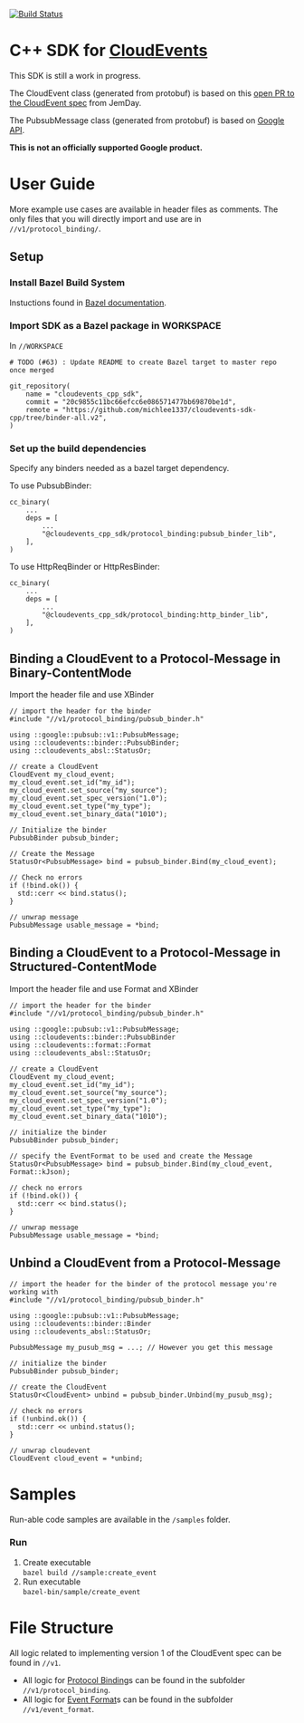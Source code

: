 [![Build Status](https://travis-ci.org/googleinterns/cloudevents-sdk-cpp.svg?branch=master)](https://travis-ci.org/googleinterns/cloudevents-sdk-cpp)

# C++ SDK for [CloudEvents](https://github.com/cloudevents/spec)

This SDK is still a work in progress.

The CloudEvent class (generated from protobuf) is based on this [open PR to the CloudEvent spec](https://github.com/JemDay/spec/tree/jd-proto) from JemDay.
<br/>

The PubsubMessage class (generated from protobuf) is based on [Google API](https://github.com/googleapis/googleapis/blob/master/google/pubsub/v1/pubsub.proto#L188).

**This is not an officially supported Google product.**

# User Guide
More example use cases are available in header files as comments.
The only files that you will directly import and use are in `//v1/protocol_binding/`.

## Setup
### Install Bazel Build System
Instuctions found in [Bazel documentation](https://docs.bazel.build/versions/master/install-ubuntu.html).

### Import SDK as a Bazel package in WORKSPACE
In `//WORKSPACE`
```
# TODO (#63) : Update README to create Bazel target to master repo once merged

git_repository(
    name = "cloudevents_cpp_sdk",
    commit = "20c9855c11bc66efcc6e086571477bb69870be1d",
    remote = "https://github.com/michlee1337/cloudevents-sdk-cpp/tree/binder-all.v2",
)

```

### Set up the build dependencies
Specify any binders needed as a bazel target dependency.

To use PubsubBinder:
```
cc_binary(
    ...
    deps = [
        ...
        "@cloudevents_cpp_sdk/protocol_binding:pubsub_binder_lib",
    ],
)
```

To use HttpReqBinder or HttpResBinder:
```
cc_binary(
    ...
    deps = [
        ...
        "@cloudevents_cpp_sdk/protocol_binding:http_binder_lib",
    ],
)
```

## Binding a CloudEvent to a Protocol-Message in Binary-ContentMode
Import the header file and use XBinder
```
// import the header for the binder
#include "//v1/protocol_binding/pubsub_binder.h"

using ::google::pubsub::v1::PubsubMessage;
using ::cloudevents::binder::PubsubBinder;
using ::cloudevents_absl::StatusOr;

// create a CloudEvent
CloudEvent my_cloud_event;
my_cloud_event.set_id("my_id");
my_cloud_event.set_source("my_source");
my_cloud_event.set_spec_version("1.0");
my_cloud_event.set_type("my_type");
my_cloud_event.set_binary_data("1010");

// Initialize the binder
PubsubBinder pubsub_binder;

// Create the Message
StatusOr<PubsubMessage> bind = pubsub_binder.Bind(my_cloud_event);

// Check no errors
if (!bind.ok()) {
  std::cerr << bind.status();
}

// unwrap message
PubsubMessage usable_message = *bind;
```

## Binding a CloudEvent to a Protocol-Message in Structured-ContentMode
Import the header file and use Format and XBinder
```
// import the header for the binder
#include "//v1/protocol_binding/pubsub_binder.h"

using ::google::pubsub::v1::PubsubMessage;
using ::cloudevents::binder::PubsubBinder
using ::cloudevents::format::Format
using ::cloudevents_absl::StatusOr;

// create a CloudEvent
CloudEvent my_cloud_event;
my_cloud_event.set_id("my_id");
my_cloud_event.set_source("my_source");
my_cloud_event.set_spec_version("1.0");
my_cloud_event.set_type("my_type");
my_cloud_event.set_binary_data("1010");

// initialize the binder
PubsubBinder pubsub_binder;

// specify the EventFormat to be used and create the Message
StatusOr<PubsubMessage> bind = pubsub_binder.Bind(my_cloud_event, Format::kJson);

// check no errors
if (!bind.ok()) {
  std::cerr << bind.status();
}

// unwrap message
PubsubMessage usable_message = *bind;
```

## Unbind a CloudEvent from a Protocol-Message
```
// import the header for the binder of the protocol message you're working with
#include "//v1/protocol_binding/pubsub_binder.h"

using ::google::pubsub::v1::PubsubMessage;
using ::cloudevents::binder::Binder
using ::cloudevents_absl::StatusOr;

PubsubMessage my_pusub_msg = ...; // However you get this message

// initialize the binder
PubsubBinder pubsub_binder;

// create the CloudEvent
StatusOr<CloudEvent> unbind = pubsub_binder.Unbind(my_pusub_msg);

// check no errors
if (!unbind.ok()) {
  std::cerr << unbind.status();
}

// unwrap cloudevent
CloudEvent cloud_event = *unbind;

```

# Samples
Run-able code samples are available in the `/samples` folder.

### Run
1. Create executable <br/>
`bazel build //sample:create_event`
2. Run executable <br/>
`bazel-bin/sample/create_event`

# File Structure
All logic related to implementing version 1 of the CloudEvent spec can be found in `//v1`.
- All logic for [Protocol Binding](https://github.com/cloudevents/spec/blob/master/spec.md#protocol-binding)s can be found in the subfolder `//v1/protocol_binding`.
- All logic for [Event Format](https://github.com/cloudevents/spec/blob/master/spec.md#event-format)s can be found in the subfolder `//v1/event_format`.
